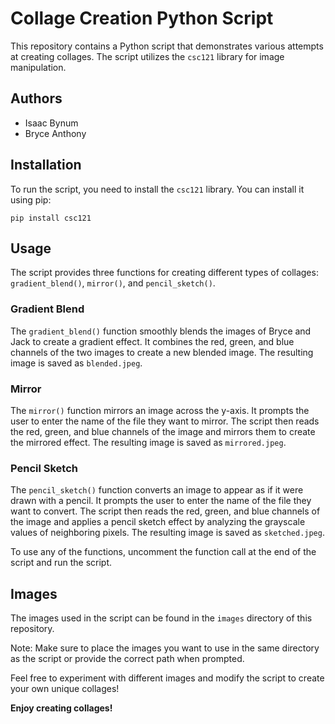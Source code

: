 # Collage Creation Python Script

This repository contains a Python script that demonstrates various attempts at creating collages. The script utilizes the `csc121` library for image manipulation. 

## Authors
- Isaac Bynum
- Bryce Anthony

## Installation
To run the script, you need to install the `csc121` library. You can install it using pip:

```
pip install csc121
```

## Usage
The script provides three functions for creating different types of collages: `gradient_blend()`, `mirror()`, and `pencil_sketch()`.

### Gradient Blend
The `gradient_blend()` function smoothly blends the images of Bryce and Jack to create a gradient effect. It combines the red, green, and blue channels of the two images to create a new blended image. The resulting image is saved as `blended.jpeg`.

### Mirror
The `mirror()` function mirrors an image across the y-axis. It prompts the user to enter the name of the file they want to mirror. The script then reads the red, green, and blue channels of the image and mirrors them to create the mirrored effect. The resulting image is saved as `mirrored.jpeg`.

### Pencil Sketch
The `pencil_sketch()` function converts an image to appear as if it were drawn with a pencil. It prompts the user to enter the name of the file they want to convert. The script then reads the red, green, and blue channels of the image and applies a pencil sketch effect by analyzing the grayscale values of neighboring pixels. The resulting image is saved as `sketched.jpeg`.

To use any of the functions, uncomment the function call at the end of the script and run the script.

## Images
The images used in the script can be found in the `images` directory of this repository.

Note: Make sure to place the images you want to use in the same directory as the script or provide the correct path when prompted.

Feel free to experiment with different images and modify the script to create your own unique collages!

**Enjoy creating collages!**
